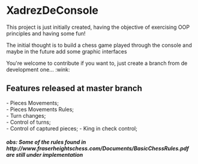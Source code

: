 <h1>XadrezDeConsole</h1>
<div>
 <p>This project is just initially created, having the objective of exercising OOP principles and having some fun!</p>
 <p>The initial thought is to build a chess game played through the console and maybe in the future add some graphic interfaces</p>
 <p>You're welcome to contribute if you want to, just create a branch from de development one... :wink:</p>
 </div>
 <h2>Features released at master branch</h2>
  - Pieces Movements; <br>
  - Pieces Movements Rules;<br>
  - Turn changes;<br>
  - Control of turns;<br>
  - Control of captured pieces;
  - King in check control;
  
<h5> obs: Some of the rules found in http://www.fraserheightschess.com/Documents/BasicChessRules.pdf are still under implementation</h25>
